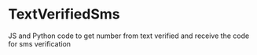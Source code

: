 # TextVerifiedSms
JS and Python code to get number from text verified and receive the code for sms verification
